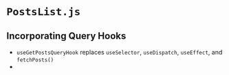# `PostsList.js`

## Incorporating Query Hooks

- `useGetPostsQueryHook` replaces `useSelector`, `useDispatch`, `useEffect`, and `fetchPosts()`
- 